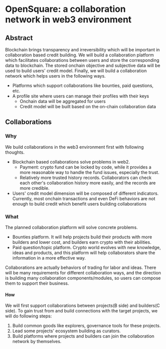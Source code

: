 # OpenSquare: a collaboration network in web3 environment

## Abstract
Blockchain brings transparency and irreversibility which will be important in collaboration based credit building. We will build a collaboration platform which
facilitates collaborations between users and store the corresponding data to blockchain. The stored onchain objective and subjective data will be used to build users' credit
model. Finally, we will build a collaboration network which helps users in the following ways.
- Platforms which support collaborations like bounties, paid questions, etc.
- A profile site where users can manage their profiles with their keys
  - Onchain data will be aggregated for users
  - Credit model will be built based on the on-chain collaboration data

## Collaborations
### Why
We build collaborations in the web3 environment first with following thoughts.
- Blockchain based collaborations solve problems in web2.
  - Payment: crypto fund can be locked by code, while it provides a more reasonable way to handle the fund issues, especially the trust.
  - Relatively more trusted history records. Collaborators can check each other's collaboration history more easily, and the records are more credible.
- Users' credit model dimension will be composed of different indicators. Currently, most onchain transactions
and even DeFi behaviors are not enough to build credit which benefit users building collaborations
  
### What
The planned collaboration platform will solve concrete problems.
- Bounties platform. It will help projects build their products with more builders and lower cost, and builders earn crypto with their abilities.
- Paid question/topic platform. Crypto world evolves with new knowledge, ideas and products, and this platform will help collaborators share the information in a more effective way.

Collaborations are actually behaviors of trading for labor and ideas. There will be many requirements for different collaboration ways, and the direction is building many collaboration components/modules, so users can compose them to support their business. 

#### How
We will first support collaborations between projects(B side) and builders(C side). To gain trust from and build connections with the target projects, we will do following steps:
1. Build common goods like explorers, governance tools for these projects.
2. Lead some projects' ecosystem building as curators.
3. Build platforms where projects and builders can join the collaboration network by themselves.
